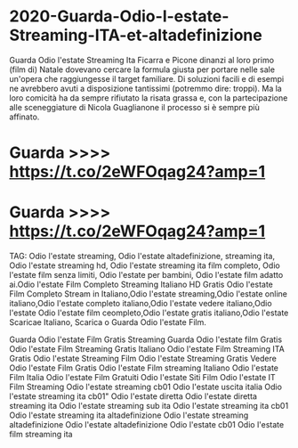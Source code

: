 # 2020-Guarda-Odio-l-estate-Streaming-ITA-et-altadefinizione
Guarda Odio l'estate Streaming Ita Ficarra e Picone dinanzi al loro primo (film di) Natale dovevano cercare la formula giusta per portare nelle sale un'opera che raggiungesse il target familiare. Di soluzioni facili e di esempi ne avrebbero avuti a disposizione tantissimi (potremmo dire: troppi). Ma la loro comicità ha da sempre rifiutato la risata grassa e, con la partecipazione alle sceneggiature di Nicola Guaglianone il processo si è sempre più affinato.

 # Guarda >>>> https://t.co/2eWFOqag24?amp=1

 # Guarda >>>> https://t.co/2eWFOqag24?amp=1

  TAG: Odio l'estate streaming, Odio l'estate altadefinizione, streaming ita, Odio l'estate  streaming hd, Odio l'estate streaming ita film completo, Odio l'estate film senza  limiti, Odio l'estate per bambini, Odio l'estate film adatto ai.Odio l'estate Film Completo  Streaming Italiano HD Gratis Odio l'estate Film Completo Stream in  Italiano,Odio l'estate streaming,Odio l'estate online italiano,Odio l'estate completo  italiano,Odio l'estate vedere italiano,Odio l'estate Odio l'estate film ceompleto,Odio l'estate gratis  italiano,Odio l'estate Scaricae Italiano, Scarica o Guarda Odio l'estate Film. 

 Guarda Odio l'estate Film Gratis Streaming Guarda Odio l'estate film Gratis Odio l'estate Film Streaming Gratis Italiano Odio l'estate Film Streaming ITA Gratis Odio l'estate Streaming Film Odio l'estate Streaming Gratis Vedere Odio l'estate Film Gratis  Odio l'estate Film streaming Italiano  Odio l'estate Film Italia Odio l'estate Film Gratuiti Odio l'estate Siti Film Odio l'estate IT Film Streaming Odio l'estate streaming cb01 Odio l'estate uscita italia Odio l'estate streaming ita cb01" Odio l'estate diretta Odio l'estate diretta streaming ita Odio l'estate streaming sub ita Odio l'estate streaming ita cb01 Odio l'estate streaming ita altadefinizione           Odio l'estate streaming altadefinizione Odio l'estate altadefinizione Odio l'estate cb01 Odio l'estate film streaming ita
